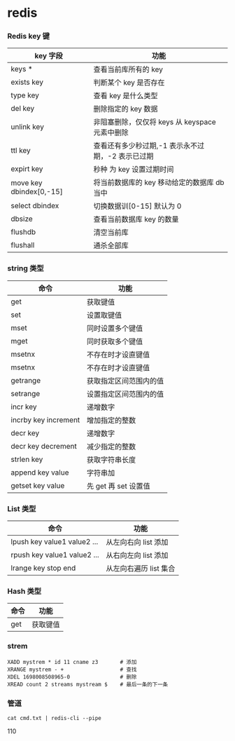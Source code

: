 # redis

<!-- 地址：[reids](https://www.bilibili.com/video/BV13R4y1v7sP?p=1&vd_source=e38cd951f2ee7bda48ec574f4e9ba363) -->

### Redis key 键

| key 字段                | 功能                                              |
| ----------------------- | ------------------------------------------------- |
| keys \*                 | 查看当前库所有的 key                              |
| exists key              | 判断某个 key 是否存在                             |
| type key                | 查看 key 是什么类型                               |
| del key                 | 删除指定的 key 数据                               |
| unlink key              | 非阻塞删除，仅仅将 keys 从 keyspace 元素中删除    |
| ttl key                 | 查看还有多少秒过期,-1 表示永不过期，-2 表示已过期 |
| expirt key              | 秒种 为 key 设置过期时间                          |
| move key dbindex[0,-15] | 将当前数据库的 key 移动给定的数据库 db 当中       |
| select dbindex          | 切换数据训[0-15] 默认为 0                         |
| dbsize                  | 查看当前数据库 key 的数量                         |
| flushdb                 | 清空当前库                                        |
| flushall                | 通杀全部库                                        |

### string 类型

| 命令                 | 功能                   |
| -------------------- | ---------------------- |
| get                  | 获取键值               |
| set                  | 设置取键值             |
| mset                 | 同时设置多个键值       |
| mget                 | 同时获取多个键值       |
| msetnx               | 不存在时才设直键值     |
| msetnx               | 不存在时才设直键值     |
| getrange             | 获取指定区间范围内的值 |
| setrange             | 设置指定区间范围内的值 |
| incr key             | 递增数字               |
| incrby key increment | 增加指定的整数         |
| decr key             | 递增数字               |
| decr key decrement   | 减少指定的整数         |
| strlen key           | 获取字符串长度         |
| append key value     | 字符串加               |
| getset key value     | 先 get 再 set 设置值   |

### List 类型

| 命令                        | 功能                   |
| --------------------------- | ---------------------- |
| lpush key value1 value2 ... | 从左向右向 list 添加   |
| rpush key value1 value2 ... | 从右向左向 list 添加   |
| lrange key stop end         | 从左向右遍历 list 集合 |

### Hash 类型

| 命令 | 功能     |
| ---- | -------- |
| get  | 获取键值 |

### strem

```
XADD mystrem * id 11 cname z3       # 添加
XRANGE mystrem - +                  # 查找
XDEL 1698008508965-0                # 删除
XREAD count 2 streams mystream $    # 最后一条的下一条
```

### 管道

```
cat cmd.txt | redis-cli --pipe
```

110
<!-- [last](https://www.bilibili.com/video/BV1cr4y1671t?p=46&vd_source=e38cd951f2ee7bda48ec574f4e9ba363) -->